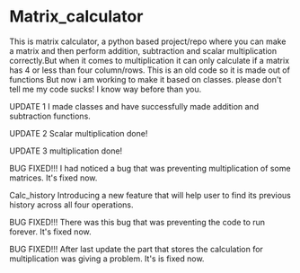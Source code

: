 # Matrix_calculator
This is matrix calculator, a python based project/repo where you can make a matrix and then perform addition, subtraction and scalar multiplication correctly.But when it comes to 
multiplication it can only calculate if a matrix has 4 or less than four column/rows.
This is an old code so it is made out of functions But now i am working to make it based on classes.
please don't tell me my code sucks! I know way before than you.


UPDATE 1 
I made classes and have successfully made addition and subtraction functions.

UPDATE  2
Scalar multiplication done! 

UPDATE 3
multiplication done! 

BUG FIXED!!! 
I had noticed a bug that was preventing multiplication of some matrices. It's fixed now. 

Calc_history
Introducing a new feature that will help user to find its previous history across all four operations.

BUG FIXED!!!
There was this bug that was preventing the code to run forever. It's fixed now.

BUG FIXED!!!
After last update the part that stores the calculation for multiplication was giving a problem. It's is fixed now.

